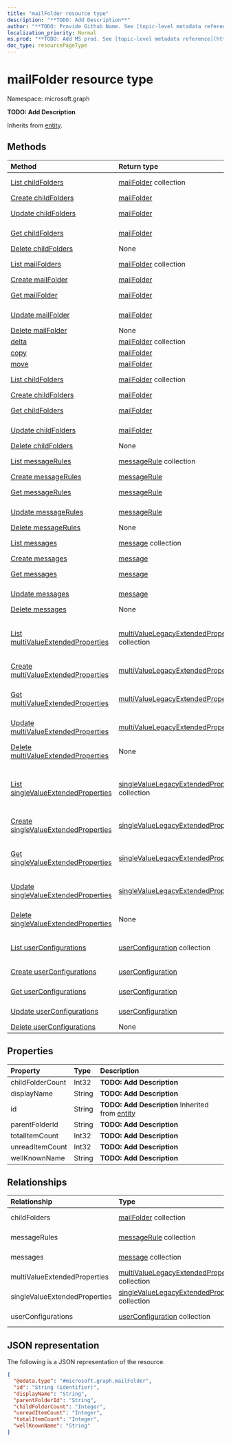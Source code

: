 ```yaml
---
title: "mailFolder resource type"
description: "**TODO: Add Description**"
author: "**TODO: Provide Github Name. See [topic-level metadata reference](https://msgo.azurewebsites.net/add/document/guidelines/metadata.html#topic-level-metadata)**"
localization_priority: Normal
ms.prod: "**TODO: Add MS prod. See [topic-level metadata reference](https://msgo.azurewebsites.net/add/document/guidelines/metadata.html#topic-level-metadata)**"
doc_type: resourcePageType
---
```


# mailFolder resource type

Namespace: microsoft.graph

**TODO: Add Description**


Inherits from [entity](../resources/entity.md).

## Methods
|Method|Return type|Description|
|:---|:---|:---|
|[List childFolders](../api/mailfolder-list-childfolders.md)|[mailFolder](../resources/mailfolder.md) collection|Get the mailFolders from the childFolders navigation property.|
|[Create childFolders](../api/mailfolder-post-childfolders.md)|[mailFolder](../resources/mailfolder.md)|Create a new childFolders object.|
|[Update childFolders](../api/mailfolder-update-childfolders.md)|[mailFolder](../resources/mailfolder.md)|Update the properties of a childFolders object.|
|[Get childFolders](../api/mailfolder-get-mailfolder.md)|[mailFolder](../resources/mailfolder.md)|Read the properties and relationships of a [mailFolder](../resources/mailfolder.md) object.|
|[Delete childFolders](../api/mailfolder-delete-childfolders.md)|None|Delete a [mailFolder](../resources/mailfolder.md) object.|
|[List mailFolders](../api/mailfolder-list.md)|[mailFolder](../resources/mailfolder.md) collection|Get a list of the [mailFolder](../resources/mailfolder.md) objects and their properties.|
|[Create mailFolder](../api/mailfolder-create.md)|[mailFolder](../resources/mailfolder.md)|Create a new [mailFolder](../resources/mailfolder.md) object.|
|[Get mailFolder](../api/mailfolder-get.md)|[mailFolder](../resources/mailfolder.md)|Read the properties and relationships of a [mailFolder](../resources/mailfolder.md) object.|
|[Update mailFolder](../api/mailfolder-update.md)|[mailFolder](../resources/mailfolder.md)|Update the properties of a [mailFolder](../resources/mailfolder.md) object.|
|[Delete mailFolder](../api/mailfolder-delete.md)|None|Deletes a [mailFolder](../resources/mailfolder.md) object.|
|[delta](../api/mailfolder-delta.md)|[mailFolder](../resources/mailfolder.md) collection|**TODO: Add Description**|
|[copy](../api/mailfolder-copy.md)|[mailFolder](../resources/mailfolder.md)|**TODO: Add Description**|
|[move](../api/mailfolder-move.md)|[mailFolder](../resources/mailfolder.md)|**TODO: Add Description**|
|[List childFolders](../api/mailfolder-list-childfolders.md)|[mailFolder](../resources/mailfolder.md) collection|Get the mailFolders from the childFolders navigation property.|
|[Create childFolders](../api/mailfolder-post-childfolders.md)|[mailFolder](../resources/mailfolder.md)|Create a new childFolders object.|
|[Get childFolders](../api/mailfolder-get-mailfolder.md)|[mailFolder](../resources/mailfolder.md)|Read the properties and relationships of a [mailFolder](../resources/mailfolder.md) object.|
|[Update childFolders](../api/mailfolder-update-childfolders.md)|[mailFolder](../resources/mailfolder.md)|Update the properties of a childFolders object.|
|[Delete childFolders](../api/mailfolder-delete-childfolders.md)|None|Delete a [mailFolder](../resources/mailfolder.md) object.|
|[List messageRules](../api/mailfolder-list-messagerules.md)|[messageRule](../resources/messagerule.md) collection|Get the messageRules from the messageRules navigation property.|
|[Create messageRules](../api/mailfolder-post-messagerules.md)|[messageRule](../resources/messagerule.md)|Create a new messageRules object.|
|[Get messageRules](../api/mailfolder-get-messagerule.md)|[messageRule](../resources/messagerule.md)|Read the properties and relationships of a [messageRule](../resources/messagerule.md) object.|
|[Update messageRules](../api/mailfolder-update-messagerules.md)|[messageRule](../resources/messagerule.md)|Update the properties of a messageRules object.|
|[Delete messageRules](../api/mailfolder-delete-messagerules.md)|None|Delete a [messageRule](../resources/messagerule.md) object.|
|[List messages](../api/mailfolder-list-messages.md)|[message](../resources/message.md) collection|Get the messages from the messages navigation property.|
|[Create messages](../api/mailfolder-post-messages.md)|[message](../resources/message.md)|Create a new messages object.|
|[Get messages](../api/mailfolder-get-message.md)|[message](../resources/message.md)|Read the properties and relationships of a [message](../resources/message.md) object.|
|[Update messages](../api/mailfolder-update-messages.md)|[message](../resources/message.md)|Update the properties of a messages object.|
|[Delete messages](../api/mailfolder-delete-messages.md)|None|Delete a [message](../resources/message.md) object.|
|[List multiValueExtendedProperties](../api/mailfolder-list-multivalueextendedproperties.md)|[multiValueLegacyExtendedProperty](../resources/multivaluelegacyextendedproperty.md) collection|Get the multiValueLegacyExtendedProperties from the multiValueExtendedProperties navigation property.|
|[Create multiValueExtendedProperties](../api/mailfolder-post-multivalueextendedproperties.md)|[multiValueLegacyExtendedProperty](../resources/multivaluelegacyextendedproperty.md)|Create a new multiValueExtendedProperties object.|
|[Get multiValueExtendedProperties](../api/mailfolder-get-multivaluelegacyextendedproperty.md)|[multiValueLegacyExtendedProperty](../resources/multivaluelegacyextendedproperty.md)|Read the properties and relationships of a [multiValueLegacyExtendedProperty](../resources/multivaluelegacyextendedproperty.md) object.|
|[Update multiValueExtendedProperties](../api/mailfolder-update-multivalueextendedproperties.md)|[multiValueLegacyExtendedProperty](../resources/multivaluelegacyextendedproperty.md)|Update the properties of a multiValueExtendedProperties object.|
|[Delete multiValueExtendedProperties](../api/mailfolder-delete-multivalueextendedproperties.md)|None|Delete a [multiValueLegacyExtendedProperty](../resources/multivaluelegacyextendedproperty.md) object.|
|[List singleValueExtendedProperties](../api/mailfolder-list-singlevalueextendedproperties.md)|[singleValueLegacyExtendedProperty](../resources/singlevaluelegacyextendedproperty.md) collection|Get the singleValueLegacyExtendedProperties from the singleValueExtendedProperties navigation property.|
|[Create singleValueExtendedProperties](../api/mailfolder-post-singlevalueextendedproperties.md)|[singleValueLegacyExtendedProperty](../resources/singlevaluelegacyextendedproperty.md)|Create a new singleValueExtendedProperties object.|
|[Get singleValueExtendedProperties](../api/mailfolder-get-singlevaluelegacyextendedproperty.md)|[singleValueLegacyExtendedProperty](../resources/singlevaluelegacyextendedproperty.md)|Read the properties and relationships of a [singleValueLegacyExtendedProperty](../resources/singlevaluelegacyextendedproperty.md) object.|
|[Update singleValueExtendedProperties](../api/mailfolder-update-singlevalueextendedproperties.md)|[singleValueLegacyExtendedProperty](../resources/singlevaluelegacyextendedproperty.md)|Update the properties of a singleValueExtendedProperties object.|
|[Delete singleValueExtendedProperties](../api/mailfolder-delete-singlevalueextendedproperties.md)|None|Delete a [singleValueLegacyExtendedProperty](../resources/singlevaluelegacyextendedproperty.md) object.|
|[List userConfigurations](../api/mailfolder-list-userconfigurations.md)|[userConfiguration](../resources/userconfiguration.md) collection|Get the userConfigurations from the userConfigurations navigation property.|
|[Create userConfigurations](../api/mailfolder-post-userconfigurations.md)|[userConfiguration](../resources/userconfiguration.md)|Create a new userConfigurations object.|
|[Get userConfigurations](../api/mailfolder-get-userconfiguration.md)|[userConfiguration](../resources/userconfiguration.md)|Read the properties and relationships of a [userConfiguration](../resources/userconfiguration.md) object.|
|[Update userConfigurations](../api/mailfolder-update-userconfigurations.md)|[userConfiguration](../resources/userconfiguration.md)|Update the properties of a userConfigurations object.|
|[Delete userConfigurations](../api/mailfolder-delete-userconfigurations.md)|None|Delete a [userConfiguration](../resources/userconfiguration.md) object.|

## Properties
|Property|Type|Description|
|:---|:---|:---|
|childFolderCount|Int32|**TODO: Add Description**|
|displayName|String|**TODO: Add Description**|
|id|String|**TODO: Add Description** Inherited from [entity](../resources/entity.md)|
|parentFolderId|String|**TODO: Add Description**|
|totalItemCount|Int32|**TODO: Add Description**|
|unreadItemCount|Int32|**TODO: Add Description**|
|wellKnownName|String|**TODO: Add Description**|

## Relationships
|Relationship|Type|Description|
|:---|:---|:---|
|childFolders|[mailFolder](../resources/mailfolder.md) collection|**TODO: Add Description**|
|messageRules|[messageRule](../resources/messagerule.md) collection|**TODO: Add Description**|
|messages|[message](../resources/message.md) collection|**TODO: Add Description**|
|multiValueExtendedProperties|[multiValueLegacyExtendedProperty](../resources/multivaluelegacyextendedproperty.md) collection|**TODO: Add Description**|
|singleValueExtendedProperties|[singleValueLegacyExtendedProperty](../resources/singlevaluelegacyextendedproperty.md) collection|**TODO: Add Description**|
|userConfigurations|[userConfiguration](../resources/userconfiguration.md) collection|**TODO: Add Description**|

## JSON representation
The following is a JSON representation of the resource.
<!-- {
  "blockType": "resource",
  "keyProperty": "id",
  "@odata.type": "microsoft.graph.mailFolder",
  "baseType": "microsoft.graph.entity",
  "openType": false
}
-->
``` json
{
  "@odata.type": "#microsoft.graph.mailFolder",
  "id": "String (identifier)",
  "displayName": "String",
  "parentFolderId": "String",
  "childFolderCount": "Integer",
  "unreadItemCount": "Integer",
  "totalItemCount": "Integer",
  "wellKnownName": "String"
}
```

